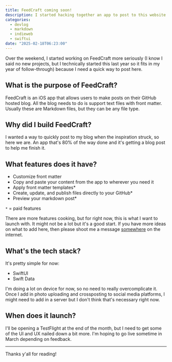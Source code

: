 ```yaml
---
title: FeedCraft coming soon!
description: I started hacking together an app to post to this website from, and I made it where others can use it to.
categories:
  - devlog
  - markdown
  - indieweb
  - swiftui
date: "2025-02-18T06:23:00"
---
```


Over the weekend, I started working on FeedCraft more seriously (I know I said no new projects, but I technically started this last year so it fits in my year of follow-through) because I need a quick way to post here.

## What is the purpose of FeedCraft?

FeedCraft is an iOS app that allows users to make posts on their GitHub hosted blog. All the blog needs to do is support text files with front matter. Usually these are Markdown files, but they can be any file type.

## Why did I build FeedCraft?

I wanted a way to quickly post to my blog when the inspiration struck, so here we are. An app that's 80% of the way done and it's getting a blog post to help me finish it.

## What features does it have?

- Customize front matter
- Copy and paste your content from the app to wherever you need it
- Apply front matter templates*
- Create, update, and publish files directly to your GitHub*
- Preview your markdown post*

`*` = paid features

There are more features cooking, but for right now, this is what I want to launch with. It might not be a lot but it's a good start. If you have more ideas on what to add here, then please shoot me a message [somewhere](/contact) on the internet.

## What's the tech stack?

It's pretty simple for now:

- SwiftUI
- Swift Data

I'm doing a lot on device for now, so no need to really overcomplicate it. Once I add in photo uploading and crossposting to social media platforms, I might need to add in a server but I don't think that's necessary right now.

## When does it launch?

I'll be opening a TestFlight at the end of the month, but I need to get some of the UI and UX nailed down a bit more. I'm hoping to go live sometime in March depending on feedback.

---

Thanks y'all for reading!